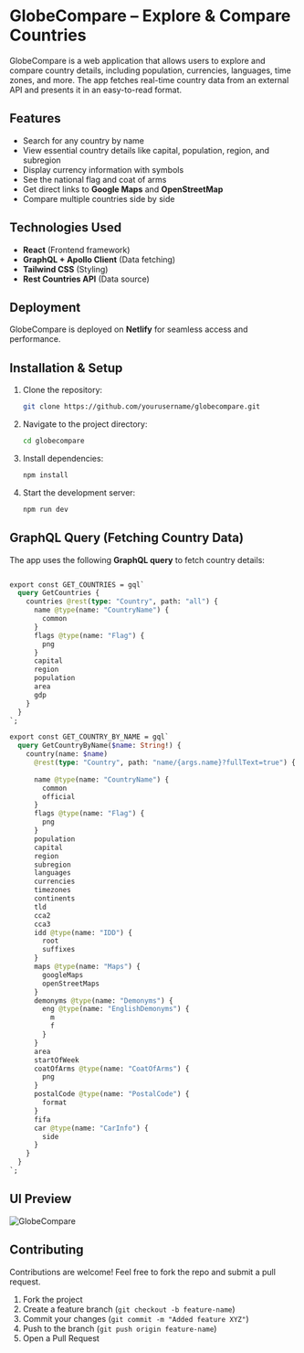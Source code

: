 # GlobeCompare – Explore & Compare Countries

GlobeCompare is a web application that allows users to explore and compare country details, including population, currencies, languages, time zones, and more. The app fetches real-time country data from an external API and presents it in an easy-to-read format.

## Features

- Search for any country by name  
- View essential country details like capital, population, region, and subregion  
- Display currency information with symbols  
- See the national flag and coat of arms  
- Get direct links to **Google Maps** and **OpenStreetMap**  
- Compare multiple countries side by side  

## Technologies Used

- **React** (Frontend framework)  
- **GraphQL + Apollo Client** (Data fetching)  
- **Tailwind CSS** (Styling)  
- **Rest Countries API** (Data source)  

## Deployment

GlobeCompare is deployed on **Netlify** for seamless access and performance.

## Installation & Setup

1. Clone the repository:
   ```sh
   git clone https://github.com/yourusername/globecompare.git
   ```
2. Navigate to the project directory:
   ```sh
   cd globecompare
   ```
3. Install dependencies:
   ```sh
   npm install
   ```
4. Start the development server:
   ```sh
   npm run dev
   ```

## GraphQL Query (Fetching Country Data)

The app uses the following **GraphQL query** to fetch country details:

```graphql

export const GET_COUNTRIES = gql`
  query GetCountries {
    countries @rest(type: "Country", path: "all") {
      name @type(name: "CountryName") {
        common
      }
      flags @type(name: "Flag") {
        png
      }
      capital
      region
      population
      area
      gdp
    }
  }
`;

export const GET_COUNTRY_BY_NAME = gql`
  query GetCountryByName($name: String!) {
    country(name: $name)
      @rest(type: "Country", path: "name/{args.name}?fullText=true") {
      
      name @type(name: "CountryName") {
        common
        official
      }
      flags @type(name: "Flag") {
        png
      }
      population
      capital
      region
      subregion
      languages
      currencies
      timezones
      continents
      tld
      cca2
      cca3
      idd @type(name: "IDD") {
        root
        suffixes
      }
      maps @type(name: "Maps") {
        googleMaps
        openStreetMaps
      }
      demonyms @type(name: "Demonyms") {
        eng @type(name: "EnglishDemonyms") {
          m
          f
        }
      }
      area
      startOfWeek
      coatOfArms @type(name: "CoatOfArms") {
        png
      }
      postalCode @type(name: "PostalCode") {
        format
      }
      fifa
      car @type(name: "CarInfo") {
        side
      }
    }
  }
`;
```

## UI Preview
![GlobeCompare](https://github.com/user-attachments/assets/235a1824-9ee6-41ff-82e4-b3f2f21d5634)


## Contributing

Contributions are welcome! Feel free to fork the repo and submit a pull request.

1. Fork the project
2. Create a feature branch (`git checkout -b feature-name`)
3. Commit your changes (`git commit -m "Added feature XYZ"`)
4. Push to the branch (`git push origin feature-name`)
5. Open a Pull Request
